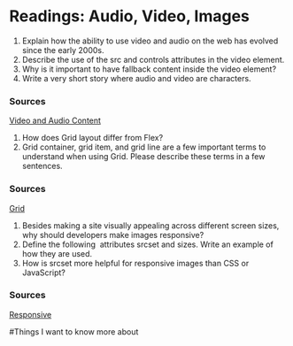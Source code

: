 # Readings: Audio, Video, Images

1. Explain how the ability to use video and audio on the web has evolved since the early 2000s.
2. Describe the use of the src and controls attributes in the video element.
3. Why is it important to have fallback content inside the video element?
4. Write a very short story where audio and video are characters.

### Sources

[Video and Audio Content](https://developer.mozilla.org/en-US/docs/Learn/HTML/Multimedia_and_embedding/Video_and_audio_content)

1. How does Grid layout differ from Flex?
2. Grid container, grid item, and grid line are a few important terms to understand when using Grid. Please describe these terms in a few sentences.

### Sources

[Grid](https://developer.mozilla.org/en-US/docs/Learn/HTML/Multimedia_and_embedding/Video_and_audio_content)

1. Besides making a site visually appealing across different screen sizes, why should developers make images responsive?
2. Define the following <img> attributes srcset and sizes. Write an example of how they are used.
3. How is srcset more helpful for responsive images than CSS or JavaScript?

### Sources

[Responsive](https://developer.mozilla.org/en-US/docs/Learn/HTML/Multimedia_and_embedding/Responsive_images)

#Things I want to know more about